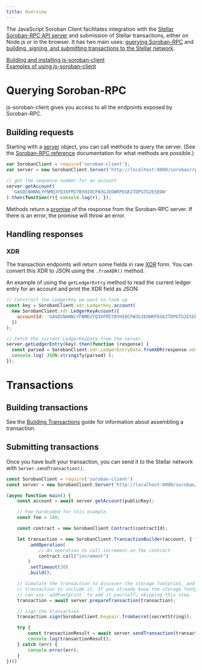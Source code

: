 ```yaml
---
title: Overview
---
```

The JavaScript Soroban Client facilitates integration with the [Stellar Soroban-RPC API server](https://github.com/stellar/soroban-tools/tree/master/cmd/soroban-rpc) and submission of Stellar transactions, either on Node.js or in the browser. It has two main uses: [querying Soroban-RPC](#querying-soroban-rpc) and [building, signing, and submitting transactions to the Stellar network](#building-transactions).

[Building and installing js-soroban-client](https://github.com/stellar/js-soroban-client)<br>
[Examples of using js-soroban-client](./examples.md)

# Querying Soroban-RPC
js-soroban-client gives you access to all the endpoints exposed by Soroban-RPC.

## Building requests

Starting with a [server](https://stellar.github.io/js-soroban-client/Server.html) object, you can call methods to query the server.
(See the [Soroban-RPC reference](https://soroban.stellar.org/api/) documentation for what methods are possible.)
```js
var SorobanClient = require('soroban-client');
var server = new SorobanClient.Server('http://localhost:8000/soroban/rpc');

// get the sequence number for an account
server.getAccount(
  'GASOCNHNNLYFNMDJYQ3XFMI7BYHIOCFW3GJEOWRPEGK2TDPGTG2E5EDW'
).then(function(r){ console.log(r); });
```

Methods return a [promise](https://developer.mozilla.org/en-US/docs/Web/JavaScript/Reference/Global_Objects/Promise) of the response from the Soroban-RPC server. If there is an error, the promise will throw an error.

## Handling responses

### XDR
The transaction endpoints will return some fields in raw [XDR](https://developers.stellar.org/api/introduction/xdr/)
form. You can convert this XDR to JSON using the `.fromXDR()` method.

An example of using the `getLedgerEntry` method to read the current ledger entry for an account and print the XDR field as JSON:

```javascript
// Construct the LedgerKey we want to look up
const key = SorobanClient.xdr.LedgerKey.account(
  new SorobanClient.xdr.LedgerKeyAccount({
    accountId: 'GASOCNHNNLYFNMDJYQ3XFMI7BYHIOCFW3GJEOWRPEGK2TDPGTG2E5EDW'
  })
);

// Fetch the current LedgerKeyData from the server.
server.getLedgerEntry(key).then(function (response) {
  const parsed = SorobanClient.xdr.LedgerEntryData.fromXDR(response.xdr, 'base64');
  console.log( JSON.stringify(parsed) );
});
```

# Transactions

## Building transactions

See the [Building Transactions](https://github.com/stellar/js-stellar-base/blob/master/docs/reference/building-transactions.md) guide for information about assembling a transaction.

## Submitting transactions
Once you have built your transaction, you can send it to the Stellar network with `Server.sendTransaction()`.
```js
const SorobanClient = require('soroban-client')
const server = new SorobanClient.Server('http://localhost:8000/soroban/rpc');

(async function main() {
    const account = await server.getAccount(publicKey);

    // Fee hardcoded for this example.
    const fee = 100;

    const contract = new SorobanClient.Contract(contractId);

    let transaction = new SorobanClient.TransactionBuilder(account, { fee, networkPassphrase: SorobanClient.Networks.TESTNET })
        .addOperation(
            // An operation to call increment on the contract
            contract.call("increment")
        )
        .setTimeout(30)
        .build();

    // Simulate the transaction to discover the storage footprint, and update the
    // transaction to include it. If you already know the storage footprint you
    // can use `addFootprint` to add it yourself, skipping this step.
    transaction = await server.prepareTransaction(transaction);

    // sign the transaction
    transaction.sign(SorobanClient.Keypair.fromSecret(secretString));

    try {
        const transactionResult = await server.sendTransaction(transaction);
        console.log(transactionResult);
    } catch (err) {
        console.error(err);
    }
})()
```
